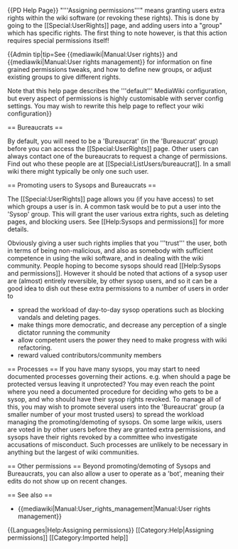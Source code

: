 {{PD Help Page}}
"'''Assigning permissions'''" means granting users extra rights within the wiki software (or revoking these rights). This is done by going to the [[Special:UserRights]] page, and adding users into a "group" which has specific rights. The first thing to note however, is that this action requires special permissions itself! 

{{Admin tip|tip=See {{mediawiki|Manual:User rights}} and {{mediawiki|Manual:User rights management}} for information on fine grained permissions tweaks, and how to define new groups, or adjust existing groups to give different rights.

Note that this help page describes the '''default''' MediaWiki configuration, but every aspect of permissions is highly customisable with server config settings. You may wish to rewrite this help page to reflect your wiki configuration}}

== Bureaucrats == 

By default, you will need to be a 'Bureaucrat' (in the 'Bureaucrat' group) before you can access the [[Special:UserRights]] page. Other users can always contact one of the bureaucrats to request a change of permissions. Find out who these people are at [[Special:ListUsers/bureaucrat]]. In a small wiki there might typically be only one such user.

== Promoting users to Sysops and Bureaucrats ==

The [[Special:UserRights]] page allows you (if you have access) to set which groups a user is in. A common task would be to put a user into the 'Sysop' group. This will grant the user various extra rights, such as deleting pages, and blocking users. See [[Help:Sysops and permissions]] for more details.

Obviously giving a user such rights implies that you '''trust''' the user, both in terms of being non-malicious, and also as somebody with sufficient competence in using the wiki software, and in dealing with the wiki community. People hoping to become sysops should read [[Help:Sysops and permissions]]. However it should be noted that actions of a sysop user are (almost) entirely reversible, by other sysop users, and so it can be a good idea to dish out these extra permissions to a number of users in order to
* spread the workload of day-to-day sysop operations such as blocking vandals and deleting pages.
* make things more democratic, and decrease any perception of a single dictator running the community
* allow competent users the power they need to make progress with wiki refactoring.
* reward valued contributors/community members

== Processes ==
If you have many sysops, you may start to need documented processes governing their actions. e.g. when should a page be protected versus leaving it unprotected? You may even reach the point where you need a documented procedure for deciding who gets to be a sysop, and who should have their sysop rights revoked. To manage all of this, you may wish to promote several users into the 'Bureaucrat' group (a smaller number of your most trusted users) to spread the workload managing the promoting/demoting of sysops.  On some large wikis, users are voted in by other users before they are granted extra permissions, and sysops have their rights revoked by a committee who investigate accusations of misconduct. Such processes are unlikely to be necessary in anything but the largest of wiki communities.

== Other permissions ==
Beyond promoting/demoting of Sysops and Bureaucrats, you can also allow a user to operate as a 'bot', meaning their edits do not show up on recent changes.

== See also ==
* {{mediawiki|Manual:User_rights_management|Manual:User rights management}}

{{Languages|Help:Assigning permissions}}
[[Category:Help|Assigning permissions]]
[[Category:Imported help]]
